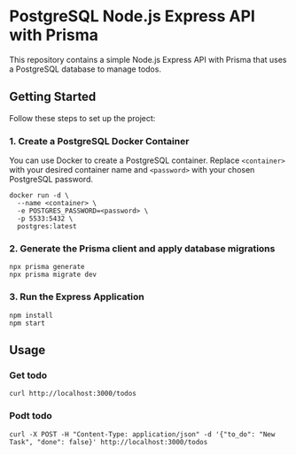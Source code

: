 # PostgreSQL Node.js Express API with Prisma

This repository contains a simple Node.js Express API with Prisma that uses a PostgreSQL database to manage todos.

## Getting Started

Follow these steps to set up the project:

### 1. Create a PostgreSQL Docker Container

You can use Docker to create a PostgreSQL container. Replace `<container>` with your desired container name and `<password>` with your chosen PostgreSQL password.

```
docker run -d \
  --name <container> \
  -e POSTGRES_PASSWORD=<password> \
  -p 5533:5432 \
  postgres:latest
```
### 2. Generate the Prisma client and apply database migrations

```
npx prisma generate
npx prisma migrate dev
```

### 3. Run the Express Application

```
npm install
npm start
```

## Usage
### Get todo
```
curl http://localhost:3000/todos
```
### Podt todo
```
curl -X POST -H "Content-Type: application/json" -d '{"to_do": "New Task", "done": false}' http://localhost:3000/todos
```
